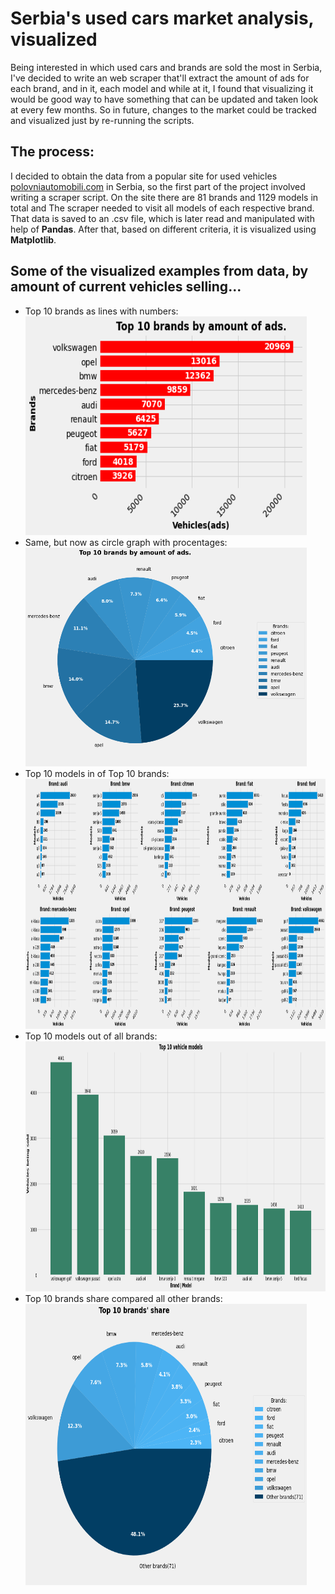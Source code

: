 # Serbia's used cars market analysis, visualized
Being interested in which used cars and brands are sold the most in Serbia, I've decided to write an web scraper that'll extract the amount of ads for each brand, and in it, each model and while at it, I found that visualizing it would be good way to have something that can be updated and taken look at every few months. So in future, changes to the market could be tracked and visualized just by re-running the scripts.

## The process:
I decided to obtain the data from a popular site for used vehicles [polovniautomobili.com](https://www.polovniautomobili.com) in Serbia, so the first part of the project involved writing a scraper script.
On the site there are 81 brands and 1129 models in total and The scraper needed to visit all models of each respective brand.
That data is saved to an .csv file, which is later read and manipulated with help of **Pandas**. After that, based on different criteria, it is visualized using **Matplotlib**.

## Some of the visualized examples from data, by amount of current vehicles selling...
<div>
<ul>
  <li>Top 10 brands as lines with numbers:<br><img src="plot_images/top10-brands-line.png", width="450", height="350"/></li>
  
  <li>Same, but now as circle graph with procentages:<br><img src="plot_images/top10-brands-circle.png", width="450", height="350"/><br></li>
  
  <li>Top 10 models in of Top 10 brands:<br><img src="plot_images/top10-brands-models.png", width="auto", height="400"/></li>
  
  <li>Top 10 models out of all brands: <br><img src="plot_images/top10-models-only.png", width="auto", height="400"/></li>
  
  <li>Top 10 brands share compared all other brands:<br><img src="plot_images/top10-brands-share.png", width="450", height="450"/></li>
  </ul>
</div>

